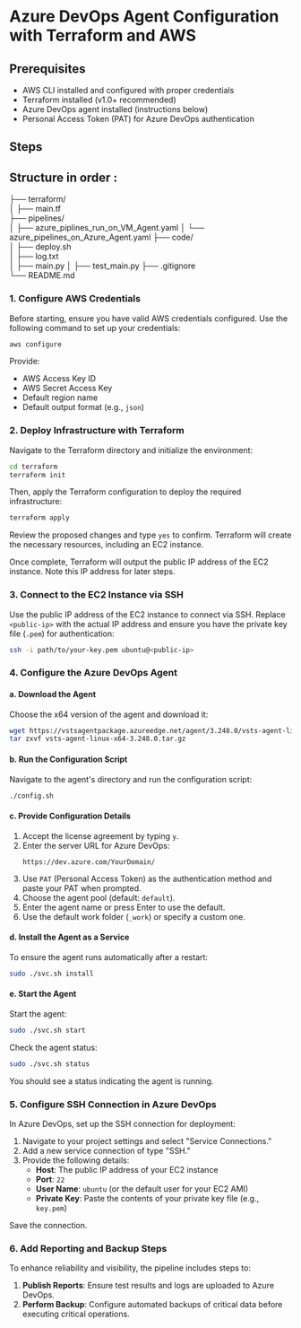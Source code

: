 # Azure DevOps Agent Configuration with Terraform and AWS

## Prerequisites

- AWS CLI installed and configured with proper credentials
- Terraform installed (v1.0+ recommended)
- Azure DevOps agent installed (instructions below)
- Personal Access Token (PAT) for Azure DevOps authentication

## Steps


## Structure in order :

├── terraform/                  
│   ├── main.tf                                
├── pipelines/                  
│   ├── azure_piplines_run_on_VM_Agent.yaml
│   └── azure_pipelines_on_Azure_Agent.yaml
├── code/                       
│   ├── deploy.sh                              
│   ├── log.txt                               
│   ├── main.py
│   ├── test_main.py
├── .gitignore  
└── README.md                  

### 1. Configure AWS Credentials

Before starting, ensure you have valid AWS credentials configured. Use the following command to set up your credentials:

```bash
aws configure
```

Provide:
- AWS Access Key ID
- AWS Secret Access Key
- Default region name
- Default output format (e.g., `json`)

### 2. Deploy Infrastructure with Terraform

Navigate to the Terraform directory and initialize the environment:

```bash
cd terraform
terraform init
```

Then, apply the Terraform configuration to deploy the required infrastructure:

```bash
terraform apply
```

Review the proposed changes and type `yes` to confirm. Terraform will create the necessary resources, including an EC2 instance.

Once complete, Terraform will output the public IP address of the EC2 instance. Note this IP address for later steps.

### 3. Connect to the EC2 Instance via SSH

Use the public IP address of the EC2 instance to connect via SSH. Replace `<public-ip>` with the actual IP address and ensure you have the private key file (`.pem`) for authentication:

```bash
ssh -i path/to/your-key.pem ubuntu@<public-ip>
```

### 4. Configure the Azure DevOps Agent

#### a. Download the Agent

Choose the x64 version of the agent and download it:

```bash
wget https://vstsagentpackage.azureedge.net/agent/3.248.0/vsts-agent-linux-x64-3.248.0.tar.gz
tar zxvf vsts-agent-linux-x64-3.248.0.tar.gz
```

#### b. Run the Configuration Script

Navigate to the agent's directory and run the configuration script:

```bash
./config.sh
```

#### c. Provide Configuration Details

1. Accept the license agreement by typing `y`.
2. Enter the server URL for Azure DevOps:
   ```
   https://dev.azure.com/YourDomain/
   ```
3. Use `PAT` (Personal Access Token) as the authentication method and paste your PAT when prompted.
4. Choose the agent pool (default: `default`).
5. Enter the agent name or press Enter to use the default.
6. Use the default work folder (`_work`) or specify a custom one.

#### d. Install the Agent as a Service

To ensure the agent runs automatically after a restart:

```bash
sudo ./svc.sh install
```
#### e. Start the Agent

Start the agent:
```bash
sudo ./svc.sh start
```
Check the agent status:
```bash
sudo ./svc.sh status
```
You should see a status indicating the agent is running.

### 5. Configure SSH Connection in Azure DevOps

In Azure DevOps, set up the SSH connection for deployment:

1. Navigate to your project settings and select "Service Connections."
2. Add a new service connection of type "SSH."
3. Provide the following details:
   - **Host**: The public IP address of your EC2 instance
   - **Port**: `22`
   - **User Name**: `ubuntu` (or the default user for your EC2 AMI)
   - **Private Key**: Paste the contents of your private key file (e.g., `key.pem`)

Save the connection.

### 6. Add Reporting and Backup Steps

To enhance reliability and visibility, the pipeline includes steps to:

1. **Publish Reports**: Ensure test results and logs are uploaded to Azure DevOps.
2. **Perform Backup**: Configure automated backups of critical data before executing critical operations.


